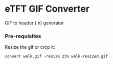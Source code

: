 # eTFT GIF Converter

GIF to header (.h) generator

### Pre-requisites

Resize the gif or crop it:
```
convert walk.gif -resize 25% walk-resized.gif
```